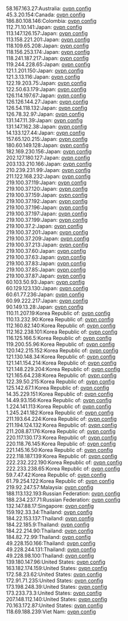 58.167.163.27:Australia: [ovpn config](vpn/58_167_163_27.ovpn)  
45.3.20.154:Canada: [ovpn config](vpn/45_3_20_154.ovpn)  
186.80.108.146:Colombia: [ovpn config](vpn/186_80_108_146.ovpn)  
112.71.10.141:Japan: [ovpn config](vpn/112_71_10_141.ovpn)  
113.147.126.157:Japan: [ovpn config](vpn/113_147_126_157.ovpn)  
113.158.221.201:Japan: [ovpn config](vpn/113_158_221_201.ovpn)  
118.109.65.208:Japan: [ovpn config](vpn/118_109_65_208.ovpn)  
118.156.253.174:Japan: [ovpn config](vpn/118_156_253_174.ovpn)  
118.241.187.217:Japan: [ovpn config](vpn/118_241_187_217.ovpn)  
119.244.228.65:Japan: [ovpn config](vpn/119_244_228_65.ovpn)  
121.1.201.150:Japan: [ovpn config](vpn/121_1_201_150.ovpn)  
121.3.13.116:Japan: [ovpn config](vpn/121_3_13_116.ovpn)  
122.19.203.75:Japan: [ovpn config](vpn/122_19_203_75.ovpn)  
122.50.63.179:Japan: [ovpn config](vpn/122_50_63_179.ovpn)  
126.114.197.67:Japan: [ovpn config](vpn/126_114_197_67.ovpn)  
126.126.144.27:Japan: [ovpn config](vpn/126_126_144_27.ovpn)  
126.54.118.132:Japan: [ovpn config](vpn/126_54_118_132.ovpn)  
126.78.32.97:Japan: [ovpn config](vpn/126_78_32_97.ovpn)  
131.147.11.39:Japan: [ovpn config](vpn/131_147_11_39.ovpn)  
131.147.162.38:Japan: [ovpn config](vpn/131_147_162_38.ovpn)  
14.133.127.44:Japan: [ovpn config](vpn/14_133_127_44.ovpn)  
157.65.120.215:Japan: [ovpn config](vpn/157_65_120_215.ovpn)  
180.60.149.128:Japan: [ovpn config](vpn/180_60_149_128.ovpn)  
182.169.230.156:Japan: [ovpn config](vpn/182_169_230_156.ovpn)  
202.127.180.127:Japan: [ovpn config](vpn/202_127_180_127.ovpn)  
203.133.210.166:Japan: [ovpn config](vpn/203_133_210_166.ovpn)  
210.239.231.99:Japan: [ovpn config](vpn/210_239_231_99.ovpn)  
211.122.168.232:Japan: [ovpn config](vpn/211_122_168_232.ovpn)  
219.100.37.119:Japan: [ovpn config](vpn/219_100_37_119.ovpn)  
219.100.37.120:Japan: [ovpn config](vpn/219_100_37_120.ovpn)  
219.100.37.159:Japan: [ovpn config](vpn/219_100_37_159.ovpn)  
219.100.37.192:Japan: [ovpn config](vpn/219_100_37_192.ovpn)  
219.100.37.196:Japan: [ovpn config](vpn/219_100_37_196.ovpn)  
219.100.37.197:Japan: [ovpn config](vpn/219_100_37_197.ovpn)  
219.100.37.199:Japan: [ovpn config](vpn/219_100_37_199.ovpn)  
219.100.37.2:Japan: [ovpn config](vpn/219_100_37_2.ovpn)  
219.100.37.201:Japan: [ovpn config](vpn/219_100_37_201.ovpn)  
219.100.37.209:Japan: [ovpn config](vpn/219_100_37_209.ovpn)  
219.100.37.213:Japan: [ovpn config](vpn/219_100_37_213.ovpn)  
219.100.37.60:Japan: [ovpn config](vpn/219_100_37_60.ovpn)  
219.100.37.63:Japan: [ovpn config](vpn/219_100_37_63.ovpn)  
219.100.37.83:Japan: [ovpn config](vpn/219_100_37_83.ovpn)  
219.100.37.85:Japan: [ovpn config](vpn/219_100_37_85.ovpn)  
219.100.37.87:Japan: [ovpn config](vpn/219_100_37_87.ovpn)  
60.103.50.93:Japan: [ovpn config](vpn/60_103_50_93.ovpn)  
60.129.123.130:Japan: [ovpn config](vpn/60_129_123_130.ovpn)  
60.61.77.236:Japan: [ovpn config](vpn/60_61_77_236.ovpn)  
60.99.222.217:Japan: [ovpn config](vpn/60_99_222_217.ovpn)  
90.149.13.28:Japan: [ovpn config](vpn/90_149_13_28.ovpn)  
110.11.207.19:Korea Republic of: [ovpn config](vpn/110_11_207_19.ovpn)  
110.13.232.90:Korea Republic of: [ovpn config](vpn/110_13_232_90.ovpn)  
112.160.82.140:Korea Republic of: [ovpn config](vpn/112_160_82_140.ovpn)  
112.162.238.101:Korea Republic of: [ovpn config](vpn/112_162_238_101.ovpn)  
116.125.166.5:Korea Republic of: [ovpn config](vpn/116_125_166_5.ovpn)  
119.200.55.96:Korea Republic of: [ovpn config](vpn/119_200_55_96.ovpn)  
120.142.215.152:Korea Republic of: [ovpn config](vpn/120_142_215_152.ovpn)  
121.130.148.34:Korea Republic of: [ovpn config](vpn/121_130_148_34.ovpn)  
121.141.154.214:Korea Republic of: [ovpn config](vpn/121_141_154_214.ovpn)  
121.148.229.204:Korea Republic of: [ovpn config](vpn/121_148_229_204.ovpn)  
121.165.64.238:Korea Republic of: [ovpn config](vpn/121_165_64_238.ovpn)  
122.39.50.215:Korea Republic of: [ovpn config](vpn/122_39_50_215.ovpn)  
125.142.67.1:Korea Republic of: [ovpn config](vpn/125_142_67_1.ovpn)  
14.35.229.151:Korea Republic of: [ovpn config](vpn/14_35_229_151.ovpn)  
14.49.93.156:Korea Republic of: [ovpn config](vpn/14_49_93_156.ovpn)  
1.224.141.113:Korea Republic of: [ovpn config](vpn/1_224_141_113.ovpn)  
1.245.241.182:Korea Republic of: [ovpn config](vpn/1_245_241_182.ovpn)  
211.193.64.224:Korea Republic of: [ovpn config](vpn/211_193_64_224.ovpn)  
211.194.124.132:Korea Republic of: [ovpn config](vpn/211_194_124_132.ovpn)  
211.208.87.176:Korea Republic of: [ovpn config](vpn/211_208_87_176.ovpn)  
220.117.130.173:Korea Republic of: [ovpn config](vpn/220_117_130_173.ovpn)  
220.118.76.145:Korea Republic of: [ovpn config](vpn/220_118_76_145.ovpn)  
221.145.16.50:Korea Republic of: [ovpn config](vpn/221_145_16_50.ovpn)  
222.118.187.139:Korea Republic of: [ovpn config](vpn/222_118_187_139.ovpn)  
222.232.222.190:Korea Republic of: [ovpn config](vpn/222_232_222_190.ovpn)  
222.233.238.65:Korea Republic of: [ovpn config](vpn/222_233_238_65.ovpn)  
59.7.47.42:Korea Republic of: [ovpn config](vpn/59_7_47_42.ovpn)  
61.79.254.122:Korea Republic of: [ovpn config](vpn/61_79_254_122.ovpn)  
219.92.247.57:Malaysia: [ovpn config](vpn/219_92_247_57.ovpn)  
188.113.132.193:Russian Federation: [ovpn config](vpn/188_113_132_193.ovpn)  
188.234.237.71:Russian Federation: [ovpn config](vpn/188_234_237_71.ovpn)  
132.147.88.17:Singapore: [ovpn config](vpn/132_147_88_17.ovpn)  
159.192.33.34:Thailand: [ovpn config](vpn/159_192_33_34.ovpn)  
184.22.153.137:Thailand: [ovpn config](vpn/184_22_153_137.ovpn)  
184.22.185.9:Thailand: [ovpn config](vpn/184_22_185_9.ovpn)  
184.22.214.90:Thailand: [ovpn config](vpn/184_22_214_90.ovpn)  
184.82.72.99:Thailand: [ovpn config](vpn/184_82_72_99.ovpn)  
49.228.150.166:Thailand: [ovpn config](vpn/49_228_150_166.ovpn)  
49.228.244.131:Thailand: [ovpn config](vpn/49_228_244_131.ovpn)  
49.228.98.100:Thailand: [ovpn config](vpn/49_228_98_100.ovpn)  
139.180.147.96:United States: [ovpn config](vpn/139_180_147_96.ovpn)  
163.182.174.159:United States: [ovpn config](vpn/163_182_174_159.ovpn)  
172.58.23.62:United States: [ovpn config](vpn/172_58_23_62.ovpn)  
172.91.71.235:United States: [ovpn config](vpn/172_91_71_235.ovpn)  
173.198.248.39:United States: [ovpn config](vpn/173_198_248_39.ovpn)  
173.233.73.3:United States: [ovpn config](vpn/173_233_73_3.ovpn)  
207.148.112.140:United States: [ovpn config](vpn/207_148_112_140.ovpn)  
70.163.172.87:United States: [ovpn config](vpn/70_163_172_87.ovpn)  
118.69.188.239:Viet Nam: [ovpn config](vpn/118_69_188_239.ovpn)  
